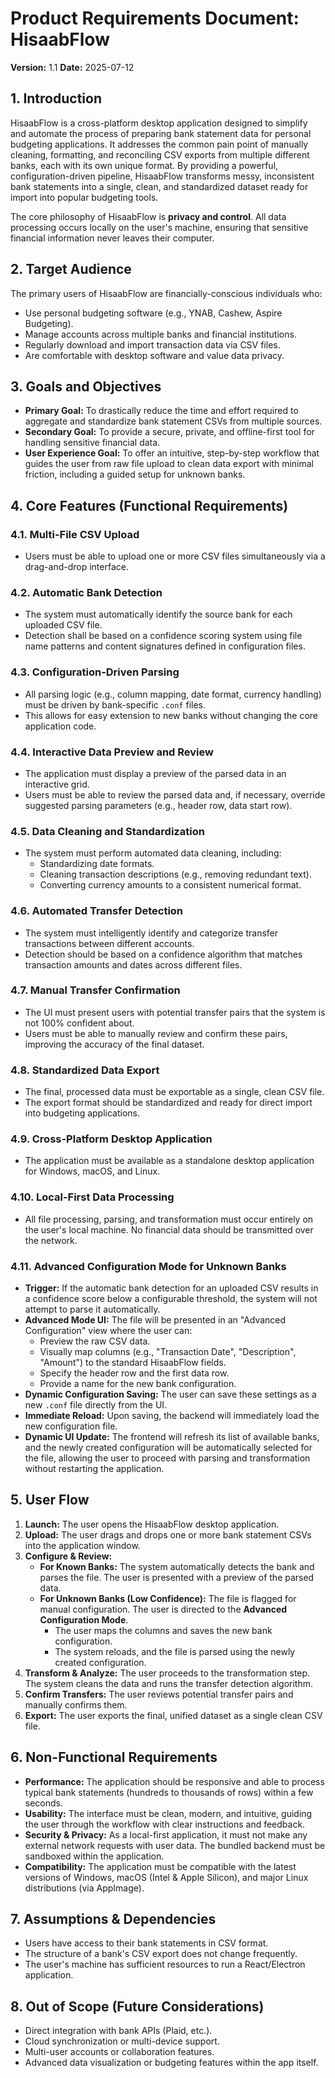 # Product Requirements Document: HisaabFlow

**Version:** 1.1
**Date:** 2025-07-12

## 1. Introduction

HisaabFlow is a cross-platform desktop application designed to simplify and automate the process of preparing bank statement data for personal budgeting applications. It addresses the common pain point of manually cleaning, formatting, and reconciling CSV exports from multiple different banks, each with its own unique format. By providing a powerful, configuration-driven pipeline, HisaabFlow transforms messy, inconsistent bank statements into a single, clean, and standardized dataset ready for import into popular budgeting tools.

The core philosophy of HisaabFlow is **privacy and control**. All data processing occurs locally on the user's machine, ensuring that sensitive financial information never leaves their computer.

## 2. Target Audience

The primary users of HisaabFlow are financially-conscious individuals who:
- Use personal budgeting software (e.g., YNAB, Cashew, Aspire Budgeting).
- Manage accounts across multiple banks and financial institutions.
- Regularly download and import transaction data via CSV files.
- Are comfortable with desktop software and value data privacy.

## 3. Goals and Objectives

- **Primary Goal:** To drastically reduce the time and effort required to aggregate and standardize bank statement CSVs from multiple sources.
- **Secondary Goal:** To provide a secure, private, and offline-first tool for handling sensitive financial data.
- **User Experience Goal:** To offer an intuitive, step-by-step workflow that guides the user from raw file upload to clean data export with minimal friction, including a guided setup for unknown banks.

## 4. Core Features (Functional Requirements)

### 4.1. Multi-File CSV Upload
- Users must be able to upload one or more CSV files simultaneously via a drag-and-drop interface.

### 4.2. Automatic Bank Detection
- The system must automatically identify the source bank for each uploaded CSV file.
- Detection shall be based on a confidence scoring system using file name patterns and content signatures defined in configuration files.

### 4.3. Configuration-Driven Parsing
- All parsing logic (e.g., column mapping, date format, currency handling) must be driven by bank-specific `.conf` files.
- This allows for easy extension to new banks without changing the core application code.

### 4.4. Interactive Data Preview and Review
- The application must display a preview of the parsed data in an interactive grid.
- Users must be able to review the parsed data and, if necessary, override suggested parsing parameters (e.g., header row, data start row).

### 4.5. Data Cleaning and Standardization
- The system must perform automated data cleaning, including:
  - Standardizing date formats.
  - Cleaning transaction descriptions (e.g., removing redundant text).
  - Converting currency amounts to a consistent numerical format.

### 4.6. Automated Transfer Detection
- The system must intelligently identify and categorize transfer transactions between different accounts.
- Detection should be based on a confidence algorithm that matches transaction amounts and dates across different files.

### 4.7. Manual Transfer Confirmation
- The UI must present users with potential transfer pairs that the system is not 100% confident about.
- Users must be able to manually review and confirm these pairs, improving the accuracy of the final dataset.

### 4.8. Standardized Data Export
- The final, processed data must be exportable as a single, clean CSV file.
- The export format should be standardized and ready for direct import into budgeting applications.

### 4.9. Cross-Platform Desktop Application
- The application must be available as a standalone desktop application for Windows, macOS, and Linux.

### 4.10. Local-First Data Processing
- All file processing, parsing, and transformation must occur entirely on the user's local machine. No financial data should be transmitted over the network.

### 4.11. Advanced Configuration Mode for Unknown Banks
- **Trigger:** If the automatic bank detection for an uploaded CSV results in a confidence score below a configurable threshold, the system will not attempt to parse it automatically.
- **Advanced Mode UI:** The file will be presented in an "Advanced Configuration" view where the user can:
    - Preview the raw CSV data.
    - Visually map columns (e.g., "Transaction Date", "Description", "Amount") to the standard HisaabFlow fields.
    - Specify the header row and the first data row.
    - Provide a name for the new bank configuration.
- **Dynamic Configuration Saving:** The user can save these settings as a new `.conf` file directly from the UI.
- **Immediate Reload:** Upon saving, the backend will immediately load the new configuration file.
- **Dynamic UI Update:** The frontend will refresh its list of available banks, and the newly created configuration will be automatically selected for the file, allowing the user to proceed with parsing and transformation without restarting the application.

## 5. User Flow

1.  **Launch:** The user opens the HisaabFlow desktop application.
2.  **Upload:** The user drags and drops one or more bank statement CSVs into the application window.
3.  **Configure & Review:**
    *   **For Known Banks:** The system automatically detects the bank and parses the file. The user is presented with a preview of the parsed data.
    *   **For Unknown Banks (Low Confidence):** The file is flagged for manual configuration. The user is directed to the **Advanced Configuration Mode**.
        *   The user maps the columns and saves the new bank configuration.
        *   The system reloads, and the file is parsed using the newly created configuration.
4.  **Transform & Analyze:** The user proceeds to the transformation step. The system cleans the data and runs the transfer detection algorithm.
5.  **Confirm Transfers:** The user reviews potential transfer pairs and manually confirms them.
6.  **Export:** The user exports the final, unified dataset as a single clean CSV file.

## 6. Non-Functional Requirements

- **Performance:** The application should be responsive and able to process typical bank statements (hundreds to thousands of rows) within a few seconds.
- **Usability:** The interface must be clean, modern, and intuitive, guiding the user through the workflow with clear instructions and feedback.
- **Security & Privacy:** As a local-first application, it must not make any external network requests with user data. The bundled backend must be sandboxed within the application.
- **Compatibility:** The application must be compatible with the latest versions of Windows, macOS (Intel & Apple Silicon), and major Linux distributions (via AppImage).

## 7. Assumptions & Dependencies

- Users have access to their bank statements in CSV format.
- The structure of a bank's CSV export does not change frequently.
- The user's machine has sufficient resources to run a React/Electron application.

## 8. Out of Scope (Future Considerations)

- Direct integration with bank APIs (Plaid, etc.).
- Cloud synchronization or multi-device support.
- Multi-user accounts or collaboration features.
- Advanced data visualization or budgeting features within the app itself.